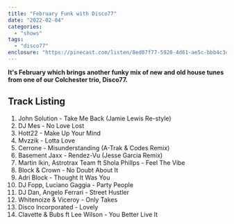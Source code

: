```yaml
---
title: "February Funk with Disco77"
date: "2022-02-04"
categories: 
  - "shows"
tags: 
  - "disco77"
enclosure: "https://pinecast.com/listen/8ed07f77-5920-4d61-ae5c-bbb4c3cc2025.mp3 89673767 audio/mpeg "
---
```


**It's February which brings another funky mix of new and old house tunes from one of our Colchester trio, Disco77.**

## Track Listing

1. John Solution - Take Me Back (Jamie Lewis Re-style)
2. DJ Mes - No Love Lost
3. Hott22 - Make Up Your Mind
4. Mvzzik - Lotta Love
5. Cerrone - Misunderstanding (A-Trak & Codes Remix)
6. Basement Jaxx - Rendez-Vu (Jesse Garcia Remix)
7. Martin Ikin, Astrotrax Team ft Shola Phillps - Feel The Vibe
8. Block & Crown - No Doubt About It
9. Adri Block - Thought It Was You
10. DJ Fopp, Luciano Gaggia - Party People
11. DJ Dan, Angelo Ferrari - Street Hustler
12. Whitenoize & Viceroy - Only Takes
13. Disco Incorporated - Lovely
14. Clavette & Bubs ft Lee Wilson - You Better Live It
